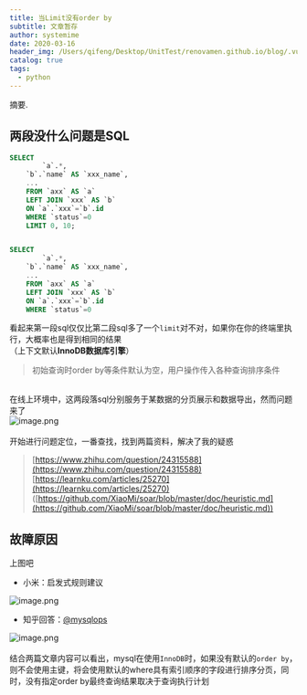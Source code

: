 ```yaml
---
title: 当Limit没有order by
subtitle: 文章暂存
author: systemime
date: 2020-03-16
header_img: /Users/qifeng/Desktop/UnitTest/renovamen.github.io/blog/.vuepress/public/img/in-post/header/6.jpg
catalog: true
tags:
  - python
---
```

摘要.

<!-- more -->
<a name="U3Ta4"></a>
## 两段没什么问题是SQL
```sql
SELECT
		`a`.*,
    `b`.`name` AS `xxx_name`,
    ...
    FROM `axx` AS `a`
    LEFT JOIN `xxx` AS `b`
    ON `a`.`xxx`=`b`.id
    WHERE `status`=0
    LIMIT 0, 10;


SELECT
		`a`.*,
    `b`.`name` AS `xxx_name`,
    ...
    FROM `axx` AS `a`
    LEFT JOIN `xxx` AS `b`
    ON `a`.`xxx`=`b`.id
    WHERE `status`=0
```
看起来第一段sql仅仅比第二段sql多了一个`limit`对不对，如果你在你的终端里执行，大概率也是得到相同的结果<br />（上下文默认**InnoDB数据库引擎**）<br />

> 初始查询时order by等条件默认为空，用户操作传入各种查询排序条件


<br />在线上环境中，这两段落sql分别服务于某数据的分页展示和数据导出，然而问题来了<br />![image.png](https://cdn.nlark.com/yuque/0/2020/png/663138/1595924656696-b0b07945-a629-4d43-b274-390a3cf6b2aa.png#align=left&display=inline&height=91&margin=%5Bobject%20Object%5D&name=image.png&originHeight=121&originWidth=685&size=14339&status=done&style=shadow&width=514)<br />
<br />开始进行问题定位，一番查找，找到两篇资料，解决了我的疑惑
> [https://www.zhihu.com/question/24315588](https://www.zhihu.com/question/24315588)
> [https://learnku.com/articles/25270](https://learnku.com/articles/25270)
> ([https://github.com/XiaoMi/soar/blob/master/doc/heuristic.md](https://github.com/XiaoMi/soar/blob/master/doc/heuristic.md))



<a name="qGQRz"></a>
## 故障原因
上图吧

- 小米：启发式规则建议

![image.png](https://cdn.nlark.com/yuque/0/2020/png/663138/1595924883117-a8356446-e51e-4ba8-bd13-66ad27c5f4c9.png#align=left&display=inline&height=230&margin=%5Bobject%20Object%5D&name=image.png&originHeight=307&originWidth=871&size=28916&status=done&style=shadow&width=653)

- 知乎回答：[@mysqlops](https://www.zhihu.com/people/mysqlops)

![image.png](https://cdn.nlark.com/yuque/0/2020/png/663138/1595924929070-c0a322f7-2ddb-4ed1-8fb2-f143507d13af.png#align=left&display=inline&height=214&margin=%5Bobject%20Object%5D&name=image.png&originHeight=285&originWidth=687&size=42047&status=done&style=shadow&width=515)<br />
<br />结合两篇文章内容可以看出，mysql在使用`InnoDB`时，如果没有默认的`order by`，则不会使用主键，将会使用默认的where具有索引顺序的字段进行排序分页，同时，没有指定order by最终查询结果取决于查询执行计划
